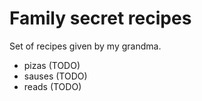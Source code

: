 # Family secret recipes

Set of recipes given by my grandma.

- pizas (TODO)
- sauses (TODO)
- reads (TODO)
